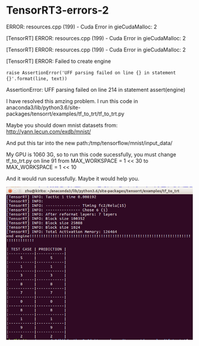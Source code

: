 # TensorRT3-errors-2

ERROR: resources.cpp (199) - Cuda Error in gieCudaMalloc: 2

[TensorRT] ERROR: resources.cpp (199) - Cuda Error in gieCudaMalloc: 2

[TensorRT] ERROR: resources.cpp (199) - Cuda Error in gieCudaMalloc: 2

[TensorRT] ERROR: Failed to create engine

    raise AssertionError('UFF parsing failed on line {} in statement {}'.format(line, text))
AssertionError: UFF parsing failed on line 214 in statement assert(engine)

I have resolved this amzing problem.
I run this code in anaconda3/lib/python3.6/site-packages/tensorrt/examples/tf_to_trt/tf_to_trt.py

Maybe you should down mnist datasets from: http://yann.lecun.com/exdb/mnist/ 

And put this tar into the new path:/tmp/tensorflow/mnist/input_data/

My GPU is 1060 3G, so to run this code sucessfully,
you must change tf_to_trt.py on line 91 from 
MAX_WORKSPACE = 1 << 30 to MAX_WORKSPACE = 1 << 10

And it would run sucessfully.
Maybe it would help you.

![image](https://github.com/zhucheng725/TensorRT3-errors-2/blob/master/result.png)
